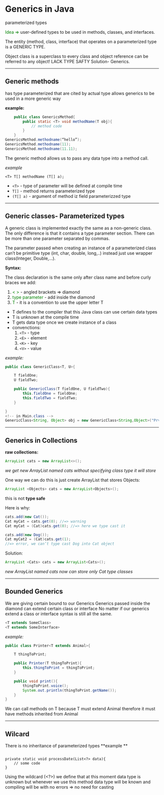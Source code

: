 # Generics in Java 

parameterized types

<span style="color:green"> Idea => </span>  user-defined types to be used in methods, classes, and interfaces.

The entity (method, class, interface) that operates on a parameterized type is a GENERIC TYPE.

Object class is a superclass to every class and object reference can be referred to any object!
LACK TYPE SAFTY
Solution- Generics.
___

## Generic methods
has type parameterized that are cited by actual type
allows generics to be used in a more generic way

**example:**
```java
    public class GenericsMethod{
        public static <T> void methodName(T obj){
		    // method code
        }
    }
GenericsMethod.methodname(“hello”);
GenericsMethod.methodname(11);
GenericsMethod.methodname(11.11);
```

The generic method allows us to pass any data type into a method call.

*example*
```
<T> T[] methodName (T[] a);
```
- `<T>` - type of parameter will be defined at compile time
- `T[]` - method returns parameterized type
- `(T[] a)` - argument of method iz field parameterizzed type
___

## Generic classes- Parameterized types

A generic class is implemented exactly the same as a non-generic class.
The only difference is that it contains a type parameter section. There can be more than one parameter separated by commas. 

The parameter passed when creating an instance of a parameterized class can’t be primitive type (int, char, double, long,..) instead just use wrapper class(Integer, Double,...).

**Syntax:**

The class declaration is the same only after class name and before curly braces we add:
1. <span style="color:green"> < > </span> - angled brackets => diamond 
2. <span style="color:green"> type parameter </span> - add inside the diamond
3. <span style="color:green"> T </span> - it is a convention to use the upper letter T

- T defines to the compiler that this Java class can use certain data types
- T is unknown at the compile time
- T gets data type once we create instance of a class
- convenctions: 
  1. `<T>` - type
  2. `<E>` - element
  3. `<K>` - key
  4. `<V>` - value




*example:*
```java
public class GenericClass<T, U>{

    T fieldOne;
    U fieldTwo;

    public GenericClass(T fieldOne, U fieldTwo){
        this.fieldOne = fieldOne;
        this.fieldTwo = fieldTwo;
    }

}
<!-- in Main.class -->
GenericClass<String, Object> obj = new GenericClass<String,Object>("Prvo", "Drugo");

```

___
## Generics in Collections

**raw collections:**

```java 
ArrayList cats = new ArrayList<>();
```

*we get new ArrayList named cats without specifying class type it will store*

One way we can do this is just create ArrayList that  stores Objects:

```java
ArrayList <Objects> cats = new ArrayList<Objects>();
```

this is not **type safe**

Here is why:
```java
cats.add(new Cat());
Cat myCat = cats.get(0); //=> warning
Cat myCat = (Cat)cats.get(0); //=> here we type cast it

cats.add(new Dog());
Cat myCat2 = (Cat)cats.get(1); 
//=> error, we can’t type cast Dog into Cat object
```
Solution: 

```java 
ArrayList <Cats> cats = new ArrayList<Cats>();
```
*new ArrayList named cats now can store only Cat type classes*

___

## Bounded Generics

We are giving certain bound to our Generics
Generics passed inside the diamond can extend certain class or interface
No matter if our generics extend a class or interface syntax is still all the same.
```java 
<T extends SomeClass>
<T extends SomeInterface>
```

*example:*

```java 
public class Printer<T extends Animal>{

    T thingToPrint;

    public Printer(T thingToPrint){
        this.thingToPrint = thingToPrint;
    }

    public void print(){
        thingToPrint.voice();
        System.out.println(thingToPrint.getName());
    }
}

```
We can call methods on T because T must extend Animal therefore it must have methods inherited from Animal

___
## Wilcard 
There is no inheritance of parameterized types 
**example **
```

private static void processDate(List<?> data){
	// some code
}
```

Using the wildcard (<?>) we define that at this moment data type is unknown but whenever we use this method data type will be known and compiling will be with no errors => no need for casting








